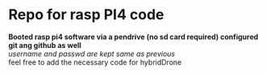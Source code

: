 # Repo for rasp PI4 code
**Booted rasp pi4 software via a pendrive (no sd card required) configured git ang github as well**\
*username and passwd are kept same as previous*\
feel free to add the necessary code for hybridDrone

